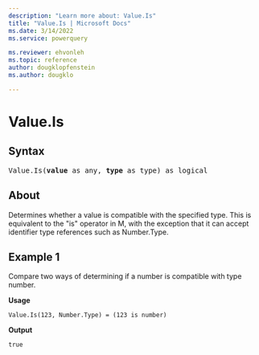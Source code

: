 ```yaml
---
description: "Learn more about: Value.Is"
title: "Value.Is | Microsoft Docs"
ms.date: 3/14/2022
ms.service: powerquery

ms.reviewer: ehvonleh
ms.topic: reference
author: dougklopfenstein
ms.author: dougklo

---
```

# Value.Is

## Syntax

<pre>
Value.Is(<b>value</b> as any, <b>type</b> as type) as logical
</pre>
  
## About

Determines whether a value is compatible with the specified type. This is equivalent to the "is" operator in M, with the exception that it can accept identifier type references such as Number.Type.

## Example 1

Compare two ways of determining if a number is compatible with type number.

**Usage**

```powerquery-m
Value.Is(123, Number.Type) = (123 is number)
```

**Output**

`true`
